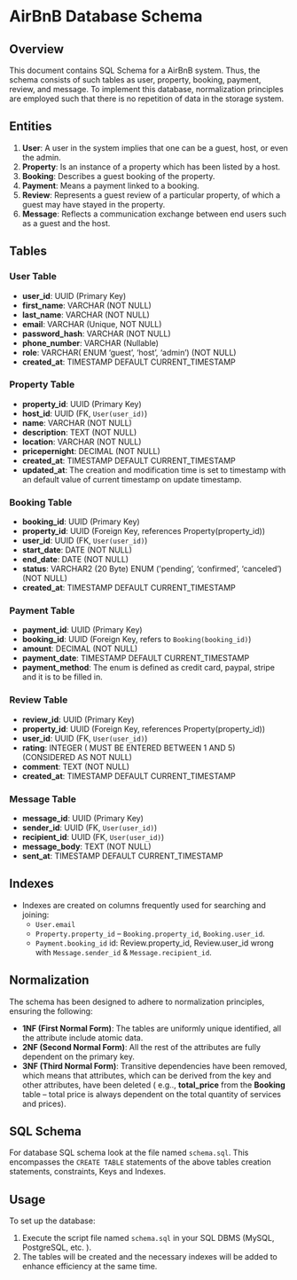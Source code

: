 # AirBnB Database Schema
## Overview
This document contains SQL Schema for a AirBnB system. Thus, the schema consists of such tables as user, property, booking, payment, review, and message. To implement this database, normalization principles are employed such that there is no repetition of data in the storage system.
## Entities
1. **User**: A user in the system implies that one can be a guest, host, or even the admin.
2. **Property**: Is an instance of a property which has been listed by a host.
3. **Booking**: Describes a guest booking of the property.
4. **Payment**: Means a payment linked to a booking.
5. **Review**: Represents a guest review of a particular property, of which a guest may have stayed in the property.
6. **Message**: Reflects a communication exchange between end users such as a guest and the host.
## Tables
### User Table
- **user_id**: UUID (Primary Key)
- **first_name**: VARCHAR (NOT NULL)
- **last_name**: VARCHAR (NOT NULL)
- **email**: VARCHAR (Unique, NOT NULL)
- **password_hash**: VARCHAR (NOT NULL)
- **phone_number**: VARCHAR (Nullable)
- **role**: VARCHAR( ENUM ‘guest’, ‘host’, ‘admin’) (NOT NULL)
- **created_at**: TIMESTAMP DEFAULT CURRENT_TIMESTAMP
### Property Table
- **property_id**: UUID (Primary Key)
- **host_id**: UUID (FK, `User(user_id)`)
- **name**: VARCHAR (NOT NULL)
- **description**: TEXT (NOT NULL)
- **location**: VARCHAR (NOT NULL)
- **pricepernight**: DECIMAL (NOT NULL)
- **created_at**: TIMESTAMP DEFAULT CURRENT_TIMESTAMP
- **updated_at**: The creation and modification time is set to timestamp with an default value of current timestamp on update timestamp.

### Booking Table

- **booking_id**: UUID (Primary Key)
- **property_id**: UUID (Foreign Key, references Property(property_id))
- **user_id**: UUID (FK, `User(user_id)`)
- **start_date**: DATE (NOT NULL)
- **end_date**: DATE (NOT NULL)
- **status**: VARCHAR2 (20 Byte) ENUM ('pending’, ‘confirmed’, ‘canceled’) (NOT NULL)
- **created_at**: TIMESTAMP DEFAULT CURRENT_TIMESTAMP
### Payment Table
- **payment_id**: UUID (Primary Key)
- **booking_id**: UUID (Foreign Key, refers to `Booking(booking_id)`)
- **amount**: DECIMAL (NOT NULL)
- **payment_date**: TIMESTAMP DEFAULT CURRENT_TIMESTAMP
- **payment_method**: The enum is defined as credit card, paypal, stripe and it is to be filled in.
### Review Table
- **review_id**: UUID (Primary Key)
- **property_id**: UUID (Foreign Key, references Property(property_id))
- **user_id**: UUID (FK, `User(user_id)`)
- **rating**: INTEGER ( MUST BE ENTERED BETWEEN 1 AND 5) (CONSIDERED AS NOT NULL)
- **comment**: TEXT (NOT NULL)
- **created_at**: TIMESTAMP DEFAULT CURRENT_TIMESTAMP
### Message Table
- **message_id**: UUID (Primary Key)
- **sender_id**: UUID (FK, `User(user_id)`)
- **recipient_id**: UUID (FK, `User(user_id)`)
- **message_body**: TEXT (NOT NULL)
- **sent_at**: TIMESTAMP DEFAULT CURRENT_TIMESTAMP
## Indexes
- Indexes are created on columns frequently used for searching and joining:
  - `User.email`
  - `Property.property_id`
  – `Booking.property_id`, `Booking.user_id`.
  - `Payment.booking_id`
  id: Review.property_id, Review.user_id
  wrong with `Message.sender_id` & `Message.recipient_id`.
## Normalization

The schema has been designed to adhere to normalization principles, ensuring the following:
- **1NF (First Normal Form)**: The tables are uniformly unique identified, all the attribute include atomic data.
- **2NF (Second Normal Form)**: All the rest of the attributes are fully dependent on the primary key.
- **3NF (Third Normal Form)**: Transitive dependencies have been removed, which means that attributes, which can be derived from the key and other attributes, have been deleted ( e.g.., **total_price** from the **Booking** table – total price is always dependent on the total quantity of services and prices).
## SQL Schema
For database SQL schema look at the file named `schema.sql`. This encompasses the `CREATE TABLE` statements of the above tables creation statements, constraints, Keys and Indexes.
## Usage
To set up the database:
1. Execute the script file named `schema.sql` in your SQL DBMS (MySQL, PostgreSQL, etc. ).
2. The tables will be created and the necessary indexes will be added to enhance efficiency at the same time.